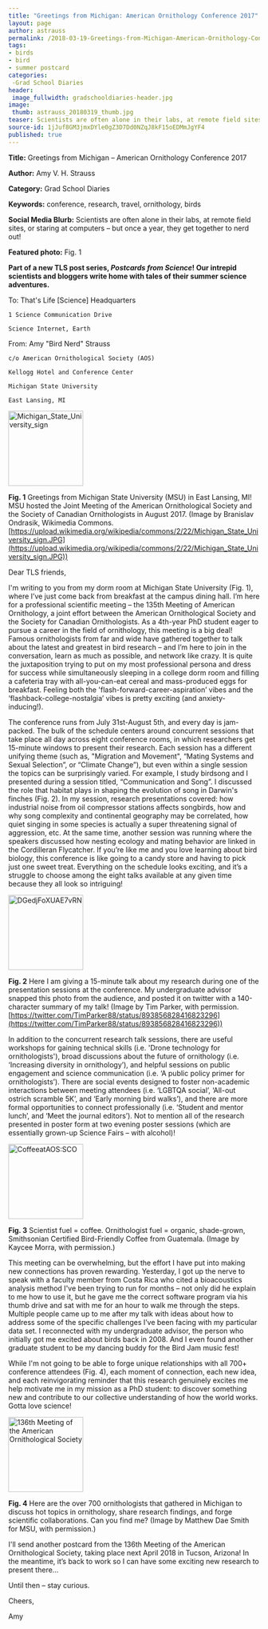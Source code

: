 ```yaml
---
title: "Greetings from Michigan: American Ornithology Conference 2017"
layout: page
author: astrauss
permalink: /2018-03-19-Greetings-from-Michigan-American-Ornithology-Conference-2017-AStrauss/
tags:
- birds
- bird
- summer postcard
categories:
 -Grad School Diaries
header:
 image_fullwidth: gradschooldiaries-header.jpg
image:
 thumb: astrauss_20180319_thumb.jpg
teaser: Scientists are often alone in their labs, at remote field sites, or staring at computers – but once a year, they get together to nerd out!
source-id: 1jJuf8GM3jmxDYle0gZ3D7Dd0NZqJ8kF15oEDMmJgYF4
published: true
---
```

**Title:** Greetings from Michigan – American Ornithology Conference 2017

**Author:** Amy V. H. Strauss

**Category:** Grad School Diaries

**Keywords:** conference, research, travel, ornithology, birds

**Social Media Blurb:** Scientists are often alone in their labs, at remote field sites, or staring at computers – but once a year, they get together to nerd out!

**Featured photo:**  Fig. 1

**Part of a new TLS post series, *Postcards from Science*! Our intrepid scientists and bloggers write home with tales of their summer science adventures.**

To: 	That's Life [Science] Headquarters

	1 Science Communication Drive

	Science Internet, Earth

From: 	Amy "Bird Nerd" Strauss

	c/o American Ornithological Society (AOS)

	Kellogg Hotel and Conference Center

	Michigan State University

	East Lansing, MI

<a data-flickr-embed="true"  href="https://www.flickr.com/photos/139839751@N06/26262370048/in/dateposted-friend/" title="Michigan_State_University_sign"><img src="https://farm5.staticflickr.com/4754/26262370048_8502ea8f14_q.jpg" width="150" height="150" alt="Michigan_State_University_sign"></a><script async src="//embedr.flickr.com/assets/client-code.js" charset="utf-8"></script>

**Fig. 1** Greetings from Michigan State University (MSU) in East Lansing, MI! MSU hosted the Joint Meeting of the American Ornithological Society and the Society of Canadian Ornithologists in August 2017. (Image by Branislav Ondrasik, Wikimedia Commons. [https://upload.wikimedia.org/wikipedia/commons/2/22/Michigan_State_University_sign.JPG](https://upload.wikimedia.org/wikipedia/commons/2/22/Michigan_State_University_sign.JPG))

Dear TLS friends,

I'm writing to you from my dorm room at Michigan State University (Fig. 1), where I’ve just come back from breakfast at the campus dining hall. I’m here for a professional scientific meeting – the 135th Meeting of American Ornithology, a joint effort between the American Ornithological Society and the Society for Canadian Ornithologists. As a 4th-year PhD student eager to pursue a career in the field of ornithology, this meeting is a big deal! Famous ornithologists from far and wide have gathered together to talk about the latest and greatest in bird research – and I’m here to join in the conversation, learn as much as possible, and network like crazy. It is quite the juxtaposition trying to put on my most professional persona and dress for success while simultaneously sleeping in a college dorm room and filling a cafeteria tray with all-you-can-eat cereal and mass-produced eggs for breakfast. Feeling both the 'flash-forward-career-aspiration’ vibes and the ‘flashback-college-nostalgia’ vibes is pretty exciting (and anxiety-inducing!).

The conference runs from July 31st-August 5th, and every day is jam-packed. The bulk of the schedule centers around concurrent sessions that take place all day across eight conference rooms, in which researchers get 15-minute windows to present their research. Each session has a different unifying theme (such as, "Migration and Movement", “Mating Systems and Sexual Selection”, or “Climate Change”), but even within a single session the topics can be surprisingly varied. For example, I study birdsong and I presented during a session titled, “Communication and Song”. I discussed the role that habitat plays in shaping the evolution of song in Darwin's finches (Fig. 2). In my session, research presentations covered: how industrial noise from oil compressor stations affects songbirds, how and why song complexity and continental geography may be correlated, how quiet singing in some species is actually a super threatening signal of aggression, etc. At the same time, another session was running where the speakers discussed how nesting ecology and mating behavior are linked in the Cordilleran Flycatcher. If you’re like me and you love learning about bird biology, this conference is like going to a candy store and having to pick just one sweet treat. Everything on the schedule looks exciting, and it’s a struggle to choose among the eight talks available at any given time because they all look so intriguing!

<a data-flickr-embed="true"  href="https://www.flickr.com/photos/139839751@N06/25264237207/in/dateposted-friend/" title="DGedjFoXUAE7vRN"><img src="https://farm5.staticflickr.com/4698/25264237207_ef75b9edb1_q.jpg" width="150" height="150" alt="DGedjFoXUAE7vRN"></a><script async src="//embedr.flickr.com/assets/client-code.js" charset="utf-8"></script>

**Fig. 2** Here I am giving a 15-minute talk about my research during one of the presentation sessions at the conference. My undergraduate advisor snapped this photo from the audience, and posted it on twitter with a 140-character summary of my talk! (Image by Tim Parker, with permission. [https://twitter.com/TimParker88/status/893856828416823296](https://twitter.com/TimParker88/status/893856828416823296))

In addition to the concurrent research talk sessions, there are useful workshops for gaining technical skills (i.e. 'Drone technology for ornithologists'),  broad discussions about the future of ornithology (i.e. ‘Increasing diversity in ornithology’), and helpful sessions on public engagement and science communication (i.e. ‘A public policy primer for ornithologists’). There are social events designed to foster non-academic interactions between meeting attendees (i.e. ‘LGBTQA social’, ‘All-out ostrich scramble 5K’, and ‘Early morning bird walks’), and there are more formal opportunities to connect professionally (i.e. ‘Student and mentor lunch’, and ‘Meet the journal editors’). Not to mention all of the research presented in poster form at two evening poster sessions (which are essentially grown-up Science Fairs – with alcohol)!

<a data-flickr-embed="true"  href="https://www.flickr.com/photos/139839751@N06/40103351122/in/dateposted-friend/" title="CoffeeatAOS:SCO"><img src="https://farm5.staticflickr.com/4673/40103351122_ddbb960d3d_q.jpg" width="150" height="150" alt="CoffeeatAOS:SCO"></a><script async src="//embedr.flickr.com/assets/client-code.js" charset="utf-8"></script>

**Fig. 3** Scientist fuel = coffee. Ornithologist fuel = organic, shade-grown, Smithsonian Certified Bird-Friendly Coffee from Guatemala. (Image by Kaycee Morra, with permission.)

This meeting can be overwhelming, but the effort I have put into making new connections has proven rewarding. Yesterday, I got up the nerve to speak with a faculty member from Costa Rica who cited a bioacoustics analysis method I've been trying to run for months – not only did he explain to me how to use it, but he gave me the correct software program via his thumb drive and sat with me for an hour to walk me through the steps. Multiple people came up to me after my talk with ideas about how to address some of the specific challenges I’ve been facing with my particular data set. I reconnected with my undergraduate advisor, the person who initially got me excited about birds back in 2008. And I even found another graduate student to be my dancing buddy for the Bird Jam music fest! 

While I'm not going to be able to forge unique relationships with all 700+ conference attendees (Fig. 4), each moment of connection, each new idea, and each reinvigorating reminder that this research genuinely excites me help motivate me in my mission as a PhD student: to discover something new and contribute to our collective understanding of how the world works. Gotta love science! 

<a data-flickr-embed="true"  href="https://www.flickr.com/photos/139839751@N06/40103350362/in/dateposted-friend/" title="136th Meeting of the American Ornithological Society"><img src="https://farm5.staticflickr.com/4713/40103350362_aa81696582_q.jpg" width="150" height="150" alt="136th Meeting of the American Ornithological Society"></a><script async src="//embedr.flickr.com/assets/client-code.js" charset="utf-8"></script>

**Fig. 4** Here are the over 700 ornithologists that gathered in Michigan to discuss hot topics in ornithology, share research findings, and forge scientific collaborations. Can you find me? (Image by Matthew Dae Smith for MSU, with permission.)

I'll send another postcard from the 136th Meeting of the American Ornithological Society, taking place next April 2018 in Tucson, Arizona! In the meantime, it’s back to work so I can have some exciting new research to present there…

Until then – stay curious.

Cheers,

Amy

